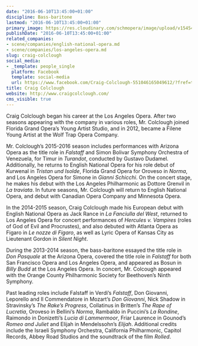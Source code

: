 ```yaml
---
date: "2016-06-10T13:45:00+01:00"
discipline: Bass-baritone
lastmod: "2016-06-10T13:45:00+01:00"
primary_image: https://res.cloudinary.com/schmopera/image/upload/v1545409169/media/webhook-uploads/1465562480377/2016-06-10---Craig-Colclough.jpg.jpg
publishDate: "2016-06-10T13:45:00+01:00"
related_companies:
- scene/companies/english-national-opera.md
- scene/companies/los-angeles-opera.md
slug: craig-colclough
social_media:
- _template: people_single
  platform: Facebook
  template: social-media
  url: https://www.facebook.com/Craig-Colclough-551046165049612/?fref=ts
title: Craig Colclough
website: http://www.craigcolclough.com/
cms_visible: true
---
```


Craig Colclough began his career at the Los Angeles Opera. After two seasons appearing with the company in various roles, Mr. Colclough joined Florida Grand Opera’s Young Artist Studio, and in 2012, became a Filene Young Artist at the Wolf Trap Opera Company.

Mr. Colclough’s 2015-2016 season includes performances with Arizona Opera as the title role in *Falstaff* and Simon Bolivar Symphony Orchestra of Venezuela, for Timur in *Turandot*, conducted by Gustavo Dudamel. Additionally, he returns to English National Opera for his role debut of Kurwenal in *Tristan und Isolde*, Florida Grand Opera for Oroveso in *Norma*, and Los Angeles Opera for Simone in *Gianni Schicchi*. On the concert stage, he makes his debut with the Los Angeles Philharmonic as Dottore Grenvil in *La traviata*. In future seasons, Mr. Colclough will return to English National Opera, and debut with Canadian Opera Company and Minnesota Opera.

In the 2014-2015 season, Craig Colclough made his European debut with English National Opera as Jack Rance in *La Fanciulla del West*, returned to Los Angeles Opera for concert performances of *Hercules v. Vampires* (roles of God of Evil and Procrustes), and also debuted with Atlanta Opera as Figaro in *Le nozze di Figaro*, as well as Lyric Opera of Kansas City as Lieutenant Gordon in *Silent Night*.

During the 2013-2014 season, the bass-baritone essayed the title role in *Don Pasquale* at the Arizona Opera, covered the title role in *Falstaff* for both San Francisco Opera and Los Angeles Opera, and appeared as Bosun in *Billy Budd* at the Los Angeles Opera. In concert, Mr. Colcough appeared with the Orange County Philharmonic Society for Beethoven’s Ninth Symphony. 

Past leading roles include Falstaff in Verdi’s *Falstaff*, Don Giovanni, Leporello and Il Commendatore in Mozart’s *Don Giovanni*, Nick Shadow in Stravinsky’s *The Rake’s Progress*, Collatinus in Britten’s *The Rape of Lucretia*, Oroveso in Bellini’s *Norma*, Rambaldo in Puccini’s *La Rondine*, Raimondo in Donizetti’s *Lucia di Lammermoor*, Friar Laurence in Gounod’s *Romeo and Juliet* and Elijah in Mendelssohn’s *Elijah*. Additional credits include the Israeli Symphony Orchestra, California Philharmonic, Capitol Records, Abbey Road Studios and the soundtrack of the film *Rolled*.
